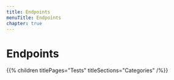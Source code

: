 ```yaml
---
title: Endpoints
menuTitle: Endpoints
chapter: true
---
```


# Endpoints

{{% children titlePages="Tests" titleSections="Categories" /%}}
